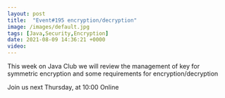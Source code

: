 ```yaml
---
layout: post
title:  "Event#195 encryption/decryption"
image: /images/default.jpg
tags: [Java,Security,Encryption]
date: 2021-08-09 14:36:21 +0000
video: 
---
```


This week on Java Club we will review the management of key for symmetric encryption and some requirements for encryption/decryption

Join us next Thursday, at 10:00 Online
